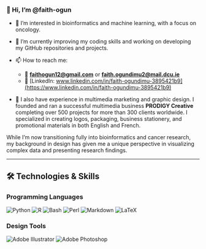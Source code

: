 ### 👋 Hi, I’m @faith-ogun  

- 👀 I’m interested in bioinformatics and machine learning, with a focus on oncology.  
- 🌱 I’m currently improving my coding skills and working on developing my GitHub repositories and projects.  
- 📫 How to reach me:  
  - 📧 **faithogun12@gmail.com** or **faith.ogundimu2@mail.dcu.ie**  
  - 🔗 [LinkedIn: www.linkedin.com/in/faith-ogundimu-3895421b9](https://www.linkedin.com/in/faith-ogundimu-3895421b9)  

- 🎨 I also have experience in multimedia marketing and graphic design.
  I founded and ran a successful multimedia business **PRODIGY Creative** completing over 500 projects for more than 300 clients worldwide. I specialized in creating logos, packaging, business stationery, and promotional materials in both English and French.  

While I’m now transitioning fully into bioinformatics and cancer research, my background in design has given me a unique perspective in visualizing complex data and presenting research findings.

---

## 🛠️ Technologies & Skills

### **Programming Languages**
![Python](https://img.shields.io/badge/-Python-3776AB?logo=python&logoColor=white&style=flat)
![R](https://img.shields.io/badge/-R-276DC3?logo=r&logoColor=white&style=flat)
![Bash](https://img.shields.io/badge/-Bash-4EAA25?logo=gnubash&logoColor=white&style=flat)
![Perl](https://img.shields.io/badge/-Perl-39457E?logo=perl&logoColor=white&style=flat)
![Markdown](https://img.shields.io/badge/-Markdown-000000?logo=markdown&logoColor=white&style=flat)
![LaTeX](https://img.shields.io/badge/-LaTeX-008080?logo=latex&logoColor=white&style=flat)

### **Design Tools**
![Adobe Illustrator](https://img.shields.io/badge/-Adobe_Illustrator-FF9A00?logo=adobeillustrator&logoColor=white&style=flat)
![Adobe Photoshop](https://img.shields.io/badge/-Adobe_Photoshop-31A8FF?logo=adobephotoshop&logoColor=white&style=flat)
